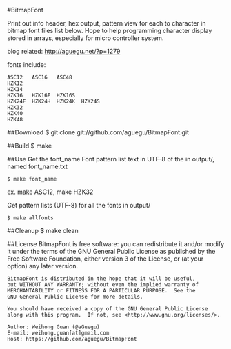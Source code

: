 #BitmapFont

Print out info header, hex output, pattern view for each to character in bitmap font files list below. Hope to help programming character display stored in arrays, especially for micro controller system.

blog related: http://aguegu.net/?p=1279

fonts include:

	ASC12	ASC16 	ASC48
	HZK12
	HZK14
	HZK16	HZK16F 	HZK16S
	HZK24F	HZK24H	HZK24K	HZK24S
	HZK32
	HZK40
	HZK48

##Download
	$ git clone git://github.com/aguegu/BitmapFont.git

##Build
	$ make 

##Use
Get the font_name Font pattern list text in UTF-8 of the in output/, named font_name.txt

	$ make font_name

ex. make ASC12, make HZK32

Get pattern lists (UTF-8) for all the fonts in output/

	$ make allfonts

##Cleanup
	$ make clean

##License
	BitmapFont is free software: you can redistribute it and/or modify
	it under the terms of the GNU General Public License as published by
	the Free Software Foundation, either version 3 of the License, or
	(at your option) any later version.

	BitmapFont is distributed in the hope that it will be useful,
	but WITHOUT ANY WARRANTY; without even the implied warranty of
	MERCHANTABILITY or FITNESS FOR A PARTICULAR PURPOSE.  See the
	GNU General Public License for more details.

	You should have received a copy of the GNU General Public License
	along with this program.  If not, see <http://www.gnu.org/licenses/>.

	Author: Weihong Guan (@aGuegu)
	E-mail: weihong.guan[at]gmail.com
	Host: https://github.com/aguegu/BitmapFont
